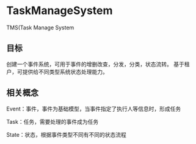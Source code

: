 # TaskManageSystem
TMS(Task Manage System

## 目标

创建一个事件系统，可用于事件的增删改查，分发，分类，状态流转。
基于租户，可提供给不同类型系统状态处理能力。

## 相关概念

Event：事件，事件为基础模型，当事件指定了执行人等信息时，形成任务

Task：任务，需要处理的事件成为任务

State：状态，根据事件类型不同有不同的状态流程


